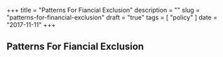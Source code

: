 +++
title = "Patterns For Fiancial Exclusion"
description = ""
slug = "patterns-for-financial-exclusion"
draft = "true"
tags = [
    "policy"
]
date = "2017-11-11"
+++

## Patterns For Fiancial Exclusion

